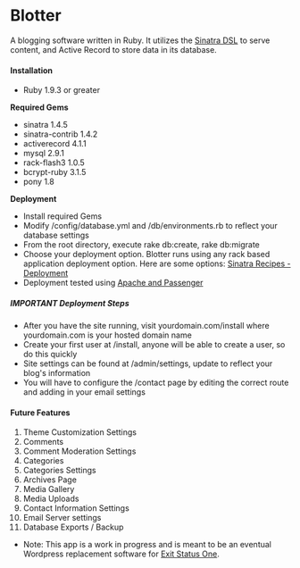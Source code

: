Blotter
=======

A blogging software written in Ruby.  It utilizes the [Sinatra DSL](http://www.sinatrarb.com/) to serve content, and Active Record to store data in its database.

#### Installation

*  Ruby 1.9.3 or greater

__Required Gems__

*  sinatra 1.4.5
*  sinatra-contrib 1.4.2
*  activerecord 4.1.1
*  mysql 2.9.1
*  rack-flash3 1.0.5
*  bcrypt-ruby 3.1.5
*  pony 1.8

__Deployment__

*  Install required Gems
*  Modify /config/database.yml and /db/environments.rb to reflect your database settings
*  From the root directory, execute rake db:create, rake db:migrate
*  Choose your deployment option.  Blotter runs using any rack based application deployment option.  Here are some options: [Sinatra Recipes - Deployment](http://recipes.sinatrarb.com/p/deployment?#article)
*  Deployment tested using [Apache and Passenger](http://recipes.sinatrarb.com/p/deployment/apache_with_passenger?#article)

##### IMPORTANT Deployment Steps

*  After you have the site running, visit yourdomain.com/install where yourdomain.com is your hosted domain name 
*  Create your first user at /install, anyone will be able to create a user, so do this quickly
*  Site settings can be found at /admin/settings, update to reflect your blog's information
*  You will have to configure the /contact page by editing the correct route and adding in your email settings

#### Future Features

1.  Theme Customization Settings
2.  Comments
3.  Comment Moderation Settings
3.  Categories
4.  Categories Settings
5.  Archives Page
6.  Media Gallery
7.  Media Uploads
8.  Contact Information Settings
9.  Email Server settings
10.  Database Exports / Backup

*  Note:  This app is a work in progress and is meant to be an eventual Wordpress replacement software for [Exit Status One](http://exitstatusone.com).

